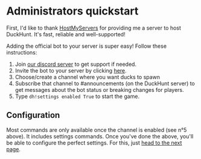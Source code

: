 # Administrators quickstart

First, I'd like to thank [HostMyServers](https://www.hostmyservers.fr/) for providing me a server to host DuckHunt. It's fast, reliable and well-supported!

Adding the official bot to your server is super easy! Follow these instructions:

1. Join [our discord server](https://discord.gg/2BksEkV) to get support if needed.
2. Invite the bot to your server by clicking [here](https://duckhunt.me/invite).
3. Choose/create a channel where you want ducks to spawn
4. Subscribe that channel to \#announcements \(on the DuckHunt server\) to get messages about the bot status or breaking changes for players.
5. Type `dh!settings enabled True` to start the game.

## Configuration

Most commands are only available once the channel is enabled \(see n°5 above\). It includes settings commands. Once you've done the above, you'll be able to configure the perfect settings. For this, just [head to the next page](edit-settings-settings-list.md).


